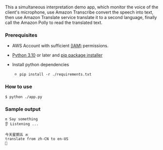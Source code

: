 
This a simultaneous interpretation demo app, which monitor the voice of the client's microphone, use Amazon Transcribe convert the speech into text, then use Amazon Translate service translate it to a second language, finally call the Amazon Polly to read the translated text.



### Prerequisites
- AWS Account with sufficient [(IAM)](https://aws.amazon.com/iam/) permissions.
- [Python 3.10](https://www.python.org/downloads/) or later and
  [pip package installer](https://pip.pypa.io/en/stable/)

- Install python dependencies
    - `pip install -r ./requirements.txt`


### How to use


```shell
$ python ./app.py
```

### Sample output
```shell
🔛 Say something 
👂 Listening ...

今天星期五 🔚
translate from zh-CN to en-US
📢 
```
